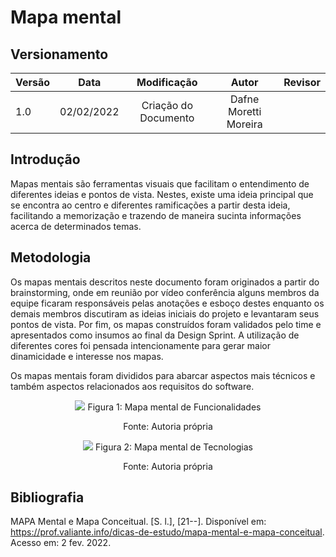 # Mapa mental

## Versionamento

| Versão | Data       | Modificação          | Autor                        |Revisor|
| ------ | :--------: | :------------------: | :--------------------------: | :---: |
| 1.0    | 02/02/2022 | Criação do Documento |  Dafne Moretti Moreira |       |


## Introdução

Mapas mentais são ferramentas visuais que facilitam o entendimento de diferentes ideias e pontos de vista. Nestes, existe uma ideia principal que se encontra ao centro e diferentes ramificações a partir desta ideia, facilitando a memorização e trazendo de maneira sucinta informações acerca de determinados temas.

## Metodologia

Os mapas mentais descritos neste documento foram originados a partir do brainstorming, onde em reunião por vídeo conferência alguns membros da equipe ficaram responsáveis pelas anotações e esboço destes enquanto os demais membros discutiram as ideias iniciais do projeto e levantaram seus pontos de vista. Por fim, os mapas construídos foram validados pelo time e apresentados como insumos ao final da Design Sprint. A utilização de diferentes cores foi pensada intencionamente para gerar maior dinamicidade e interesse nos mapas.

Os mapas mentais foram divididos para abarcar aspectos mais técnicos e também aspectos relacionados aos requisitos do software. 

<p style="text-align: center"><img src="./assets/images/mapaMentalFuncionalidades.png">
Figura 1: Mapa mental de Funcionalidades</p><p style="text-align: center">Fonte: Autoria própria</p>

<p style="text-align: center"><img src="./assets/images/mapaMentalTecnologias.png">
Figura 2: Mapa mental de Tecnologias</p><p style="text-align: center">Fonte: Autoria própria</p>

## Bibliografia

MAPA Mental e Mapa Conceitual. [S. l.], [21--]. Disponível em: https://prof.valiante.info/dicas-de-estudo/mapa-mental-e-mapa-conceitual. Acesso em: 2 fev. 2022.